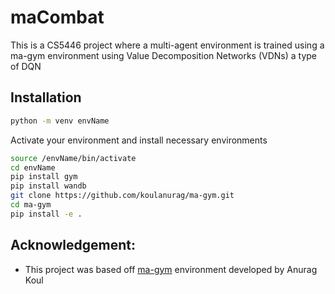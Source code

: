 # maCombat
This is a CS5446 project where a multi-agent environment is trained using a ma-gym environment using Value Decomposition Networks (VDNs) a type of DQN

## Installation
```bash
python -m venv envName
```

Activate your environment and install necessary environments
```bash
source /envName/bin/activate
cd envName
pip install gym
pip install wandb
git clone https://github.com/koulanurag/ma-gym.git
cd ma-gym
pip install -e .
```
## Acknowledgement:
- This project was based off [ma-gym](https://github.com/koulanurag/ma-gym) environment developed by Anurag Koul 

